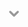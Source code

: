 <svg t="1528103351049" class="icon" style="" viewBox="0 0 1024 1024" version="1.1" xmlns="http://www.w3.org/2000/svg" p-id="6548" xmlns:xlink="http://www.w3.org/1999/xlink" width="24" height="24">
	<path d="M822.125714 331.337143a73.142857 73.142857 0 0 0-103.131428 0L512 537.6 305.005714 331.337143a73.142857 73.142857 0 0 0-103.131428 0 73.142857 73.142857 0 0 0 0 103.131428l258.194285 258.194286a63.634286 63.634286 0 0 0 24.137143 16.091429 73.142857 73.142857 0 0 0 79.725715-16.091429l258.194285-258.194286a73.142857 73.142857 0 0 0 0-103.131428z" p-id="6549" fill="#999999"></path>
</svg>